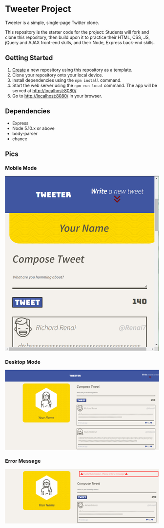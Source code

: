 # Tweeter Project

Tweeter is a simple, single-page Twitter clone.

This repository is the starter code for the project: Students will fork and clone this repository, then build upon it to practice their HTML, CSS, JS, jQuery and AJAX front-end skills, and their Node, Express back-end skills.

## Getting Started

1. [Create](https://docs.github.com/en/repositories/creating-and-managing-repositories/creating-a-repository-from-a-template) a new repository using this repository as a template.
2. Clone your repository onto your local device.
3. Install dependencies using the `npm install` command.
3. Start the web server using the `npm run local` command. The app will be served at <http://localhost:8080/>.
4. Go to <http://localhost:8080/> in your browser.

## Dependencies

- Express
- Node 5.10.x or above
- body-parser
- chance

## Pics
### Mobile Mode
!["mobile mode"](https://github.com/jordanj83/tweeter/blob/master/mobile%20mode.PNG?raw=true)
### Desktop Mode
!["desktop mode"](https://github.com/jordanj83/tweeter/blob/master/tweeter%20desk%20mode.PNG?raw=true)
### Error Message
!["error message"](https://github.com/jordanj83/tweeter/blob/master/ERROR.PNG?raw=true)